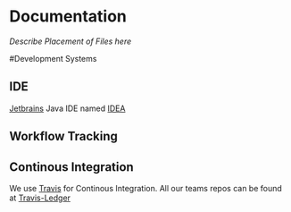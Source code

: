 # Documentation
*_Describe Placement of Files here_*

#Development Systems
## IDE
[Jetbrains] Java IDE named [IDEA]

## Workflow Tracking

## Continous Integration
We use [Travis] for Continous Integration. All our teams repos can be found at [Travis-Ledger]





[Jetbrains]:                          https://www.jetbrains.com/
[IDEA]:                               https://www.jetbrains.com/idea/
[Travis]:                             https://travis-ci.org/
[Travis-Ledger]:                      https://travis-ci.org/Ledger-Software/


